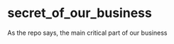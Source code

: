 secret_of_our_business
======================

As the repo says, the main critical part of our business